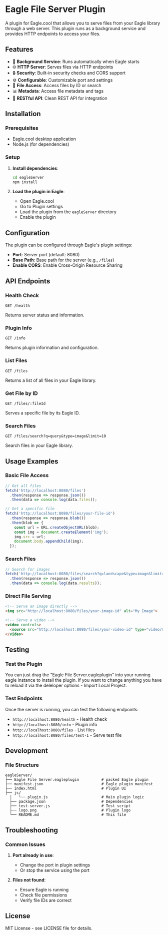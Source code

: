 # Eagle File Server Plugin

A plugin for Eagle.cool that allows you to serve files from your Eagle library through a web server. This plugin runs as a background service and provides HTTP endpoints to access your files.

## Features

- 🚀 **Background Service**: Runs automatically when Eagle starts
- 🌐 **HTTP Server**: Serves files via HTTP endpoints
- 🔒 **Security**: Built-in security checks and CORS support
- ⚙️ **Configurable**: Customizable port and settings
- 📁 **File Access**: Access files by ID or search
- 📊 **Metadata**: Access file metadata and tags
- 🎯 **RESTful API**: Clean REST API for integration

## Installation

### Prerequisites

- Eagle.cool desktop application
- Node.js (for dependencies)

### Setup

1. **Install dependencies**:
   ```bash
   cd eagleServer
   npm install
   ```

2. **Load the plugin in Eagle**:
   - Open Eagle.cool
   - Go to Plugin settings
   - Load the plugin from the `eagleServer` directory
   - Enable the plugin

## Configuration

The plugin can be configured through Eagle's plugin settings:

- **Port**: Server port (default: 8080)
- **Base Path**: Base path for the server (e.g., `/files`)
- **Enable CORS**: Enable Cross-Origin Resource Sharing

## API Endpoints

### Health Check
```
GET /health
```
Returns server status and information.

### Plugin Info
```
GET /info
```
Returns plugin information and configuration.

### List Files
```
GET /files
```
Returns a list of all files in your Eagle library.

### Get File by ID
```
GET /files/:fileId
```
Serves a specific file by its Eagle ID.

### Search Files
```
GET /files/search?q=query&type=image&limit=10
```
Search files in your Eagle library.

## Usage Examples

### Basic File Access

```javascript
// Get all files
fetch('http://localhost:8080/files')
  .then(response => response.json())
  .then(data => console.log(data.files));

// Get a specific file
fetch('http://localhost:8080/files/your-file-id')
  .then(response => response.blob())
  .then(blob => {
    const url = URL.createObjectURL(blob);
    const img = document.createElement('img');
    img.src = url;
    document.body.appendChild(img);
  });
```

### Search Files

```javascript
// Search for images
fetch('http://localhost:8080/files/search?q=landscape&type=image&limit=5')
  .then(response => response.json())
  .then(data => console.log(data.results));
```

### Direct File Serving

```html
<!-- Serve an image directly -->
<img src="http://localhost:8080/files/your-image-id" alt="My Image">

<!-- Serve a video -->
<video controls>
  <source src="http://localhost:8080/files/your-video-id" type="video/mp4">
</video>
```

## Testing

### Test the Plugin

You can just drag the "Eagle File Server.eagleplugin" into your running eagle instance to install the plugin. If you want to change anything you have to reload it via the deleloper options - Import Local Project.

### Test Endpoints

Once the server is running, you can test the following endpoints:

- `http://localhost:8080/health` - Health check
- `http://localhost:8080/info` - Plugin info
- `http://localhost:8080/files` - List files
- `http://localhost:8080/files/test-1` - Serve test file

## Development

### File Structure

```
eagleServer/
├── Eagle File Server.eagleplugin          # packed Eagle plugin 
├── manifest.json                          # Eagle plugin manifest
├── index.html                             # Plugin UI
├── js/
  │   └── plugin.js                        # Main plugin logic
  ├── package.json                         # Dependencies
  ├── test-server.js                       # Test script
  ├── logo.png                             # Plugin logo
  └── README.md                            # This file
```

## Troubleshooting

### Common Issues

1. **Port already in use**:
   - Change the port in plugin settings
   - Or stop the service using the port

2. **Files not found**:
   - Ensure Eagle is running
   - Check file permissions
   - Verify file IDs are correct

## License

MIT License - see LICENSE file for details.

